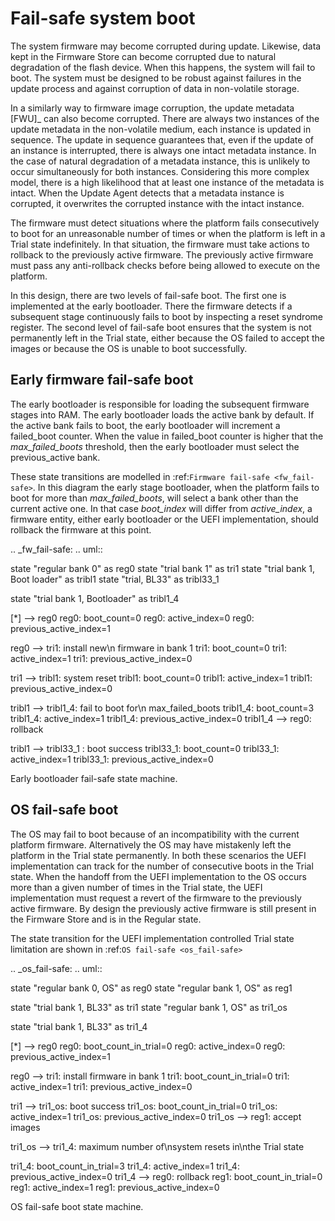 <!-- SPDX-License-Identifier: CC-BY-SA-4.0 -->


# Fail-safe system boot


The system firmware may become corrupted during update. Likewise, data kept in the Firmware Store can become corrupted due to natural degradation of the flash device.
When this happens, the system will fail to boot.
The system must be designed to be robust against failures in the update process and against corruption of data in non-volatile storage.

In a similarly way to firmware image corruption, the update metadata [FWU]_ can also become corrupted.
There are always two instances of the update metadata in the non-volatile medium, each instance is updated in sequence.
The update in sequence guarantees that, even if the update of an instance is interrupted, there is always one intact metadata instance.
In the case of natural degradation of a metadata instance, this is unlikely to occur simultaneously for both instances. Considering this more complex model, there is a high likelihood that at least one instance of the metadata is intact.
When the Update Agent detects that a metadata instance is corrupted, it overwrites the corrupted instance with the intact instance.

The firmware must detect situations where the platform fails consecutively to boot for an unreasonable number of times or when the platform is left in a Trial state indefinitely.
In that situation, the firmware must take actions to rollback to the previously active firmware.
The previously active firmware must pass any anti-rollback checks before being allowed to execute on the platform.

In this design, there are two levels of fail-safe boot.
The first one is implemented at the early bootloader. There the firmware detects if a subsequent stage continuously fails to boot by inspecting a reset syndrome register.
The second level of fail-safe boot ensures that the system is not permanently left in the Trial state, either because the OS failed to accept the images or because the OS is unable to boot successfully.

## Early firmware fail-safe boot


The early bootloader is responsible for loading the subsequent firmware stages into RAM.
The early bootloader loads the active bank by default. If the active bank fails to boot, the early bootloader will increment a failed_boot counter. When the value in failed_boot counter is higher that the *max_failed_boots* threshold, then the early bootloader must select the previous_active bank.

These state transitions are modelled in :ref:`Firmware fail-safe <fw_fail-safe>`. In this diagram the early stage bootloader, when the platform fails to boot for more than *max_failed_boots*, will select a bank other than the current active one.
In that case *boot_index* will differ from *active_index*, a firmware entity, either early bootloader or the UEFI implementation, should rollback the firmware at this point.

.. _fw_fail-safe:
.. uml::

  state "regular bank 0" as reg0
  state "trial bank 1" as tri1
  state "trial bank 1, Boot loader" as tribl1
  state "trial, BL33" as tribl33_1


  state "trial bank 1, Bootloader" as tribl1_4

  [*] --> reg0
  reg0: boot_count=0
  reg0: active_index=0
  reg0: previous_active_index=1

  reg0 --> tri1: install new\n firmware in bank 1
  tri1: boot_count=0
  tri1: active_index=1
  tri1: previous_active_index=0

  tri1 --> tribl1: system reset
  tribl1: boot_count=0
  tribl1: active_index=1
  tribl1: previous_active_index=0

  tribl1 --> tribl1_4: fail to boot for\n max_failed_boots
  tribl1_4: boot_count=3
  tribl1_4: active_index=1
  tribl1_4: previous_active_index=0
  tribl1_4 --> reg0: rollback

  tribl1 --> tribl33_1 : boot success
  tribl33_1: boot_count=0
  tribl33_1: active_index=1
  tribl33_1: previous_active_index=0

Early bootloader fail-safe state machine.

## OS fail-safe boot


The OS may fail to boot because of an incompatibility with the current platform firmware. Alternatively the OS may have mistakenly left the platform in the Trial state permanently.
In both these scenarios the UEFI implementation can track for the number of consecutive boots in the Trial state.
When the handoff from the UEFI implementation to the OS occurs more than a given number of times in the Trial state, the UEFI implementation must request a revert of the firmware to the previously active firmware. By design the previously active firmware is still present in the Firmware Store and is in the Regular state.

The state transition for the UEFI implementation controlled Trial state limitation are shown in :ref:`OS fail-safe <os_fail-safe>`

.. _os_fail-safe:
.. uml::

  state "regular bank 0, OS" as reg0
  state "regular bank 1, OS" as reg1

  state "trial bank 1, BL33" as tri1
  state "regular bank 1, OS" as tri1_os

  state "trial bank 1, BL33" as tri1_4

  [*] --> reg0
  reg0: boot_count_in_trial=0
  reg0: active_index=0
  reg0: previous_active_index=1

  reg0 --> tri1: install firmware in bank 1
  tri1: boot_count_in_trial=0
  tri1: active_index=1
  tri1: previous_active_index=0

  tri1 --> tri1_os: boot success
  tri1_os: boot_count_in_trial=0
  tri1_os: active_index=1
  tri1_os: previous_active_index=0
  tri1_os --> reg1: accept images

  tri1_os --> tri1_4: maximum number of\nsystem resets in\nthe Trial state


  tri1_4: boot_count_in_trial=3
  tri1_4: active_index=1
  tri1_4: previous_active_index=0
  tri1_4 --> reg0: rollback
  reg1: boot_count_in_trial=0
  reg1: active_index=1
  reg1: previous_active_index=0

OS fail-safe boot state machine.
